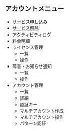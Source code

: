 ## アカウントメニュー
* [サービス申し込み](account_menu/service_request.md)
* [サービス解除](account_menu/service_cancellation.md)
* アクティビティログ
* 料金明細
* ライセンス管理
  * 一覧
  * 操作
* 障害・お知らせ通知
  * 一覧
  * 操作
* アカウント管理
  * 一覧
  * 詳細
  * 認証キー
  * マルチアカウント作成
  * マルチアカウント操作
  * パターン認証
  
